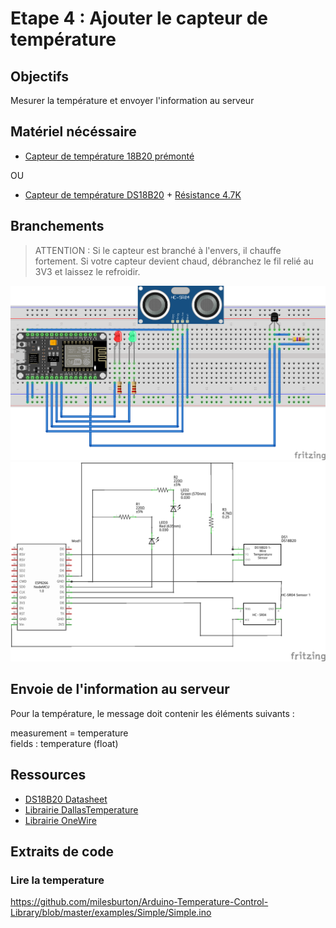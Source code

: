 # Etape 4 : Ajouter le capteur de température

## Objectifs
Mesurer la température et envoyer l'information au serveur

## Matériel nécéssaire 
- [Capteur de température 18B20 prémonté](https://leony.ydayslyon.fr/consumables/194)  

OU
- [Capteur de température DS18B20](https://leony.ydayslyon.fr/consumables/194) + [Résistance 4.7K ](https://leony.ydayslyon.fr/consumables/96)

## Branchements
> ATTENTION : Si le capteur est branché à l'envers, il chauffe fortement.
Si votre capteur devient chaud, débranchez le fil relié au 3V3 et laissez le refroidir. 

![breaboard](../images/step-4_bb.png)
![schematics](../images/step-4_schem.png)

## Envoie de l'information au serveur

Pour la température, le message doit contenir les éléments suivants : 

measurement = temperature   
fields : temperature (float)

## Ressources 
- [DS18B20 Datasheet](https://datasheets.maximintegrated.com/en/ds/DS18B20.pdf)
- [Librairie DallasTemperature](https://www.arduino.cc/reference/en/libraries/dallastemperature/)
- [Librairie OneWire](https://www.arduino.cc/reference/en/libraries/onewire/) 

## Extraits de code 
### Lire la temperature 
https://github.com/milesburton/Arduino-Temperature-Control-Library/blob/master/examples/Simple/Simple.ino